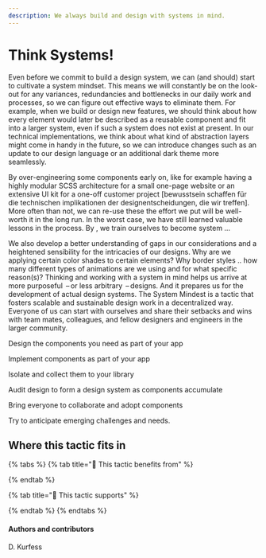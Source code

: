 ```yaml
---
description: We always build and design with systems in mind.
---
```


# Think Systems!

Even before we commit to build a design system, we can \(and should\) start to cultivate a system mindset. This means we will constantly be on the look-out for any variances, redundancies and bottlenecks in our daily work and processes, so we can figure out effective ways to eliminate them. For example, when we build or design new features, we should think about how every element would later be described as a reusable component and fit into a larger system, even if such a system does not exist at present. In our technical implementations, we think about what kind of abstraction layers might come in handy in the future, so we can introduce changes such as an update to our design language or an additional dark theme more seamlessly.

By over-engineering some components early on, like for example having a highly modular SCSS architecture for a small one-page website or an extensive UI kit for a one-off customer project \[bewusstsein schaffen für die technischen implikationen der designentscheidungen, die wir treffen\]. More often than not, we can re-use these  the effort we put will be well-worth it in the long run. In the worst case, we have still learned valuable lessons in the process. By , we train ourselves to become system …

We also develop a better understanding of gaps in our considerations and a heightened sensibility for the intricacies of our designs. Why are we applying certain color shades to certain elements? Why border styles .. how many different types of animations are we using and for what specific reason\(s\)? Thinking and working with a system in mind helps us arrive at more purposeful  – or less arbitrary  – designs. And it prepares us for the development of actual design systems. The System Mindest is a tactic that fosters scalable and sustainable design work in a decentralized way. Everyone of us can start with ourselves and share their setbacks and wins with team mates, colleagues, and fellow designers and engineers in the larger community.



Design the components you need as part of your app

Implement components as part of your app

Isolate and collect them to your library

Audit design to form a design system as components accumulate

Bring everyone to collaborate and adopt components



Try to anticipate emerging challenges and needs.



## Where this tactic fits in

{% tabs %}
{% tab title="🙏  This tactic benefits from" %}

{% endtab %}

{% tab title="💪  This tactic supports" %}

{% endtab %}
{% endtabs %}

#### Authors and contributors

D. Kurfess

